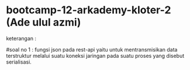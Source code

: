 # bootcamp-12-arkademy-kloter-2 (Ade ulul azmi)
keterangan :

#soal no 1 : fungsi json pada rest-api yaitu untuk mentransmisikan data terstruktur melalui suatu koneksi jaringan pada suatu proses yang disebut serialisasi.
